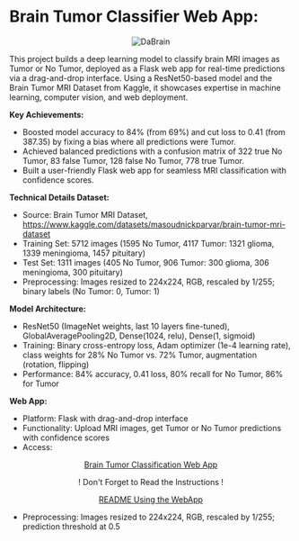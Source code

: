 **<H1>Brain Tumor Classifier Web App:</H1>**

<div align="center">
  
![DaBrain](https://github.com/user-attachments/assets/52c5e786-9fcd-4da7-a0bf-121ae4dcab15)

</div>


This project builds a deep learning model to classify brain MRI images as Tumor or No Tumor, deployed as a Flask web app for real-time predictions via a drag-and-drop interface. Using a ResNet50-based model and the Brain Tumor MRI Dataset from Kaggle, it showcases expertise in machine learning, computer vision, and web deployment.

**Key Achievements:**

+ Boosted model accuracy to 84% (from 69%) and cut loss to 0.41 (from 387.35) by fixing a bias where all predictions were Tumor.
+ Achieved balanced predictions with a confusion matrix of 322 true No Tumor, 83 false Tumor, 128 false No Tumor, 778 true Tumor.
+ Built a user-friendly Flask web app for seamless MRI classification with confidence scores.

**Technical Details Dataset:**

+ Source: Brain Tumor MRI Dataset, https://www.kaggle.com/datasets/masoudnickparvar/brain-tumor-mri-dataset
+ Training Set: 5712 images (1595 No Tumor, 4117 Tumor: 1321 glioma, 1339 meningioma, 1457 pituitary)
+ Test Set: 1311 images (405 No Tumor, 906 Tumor: 300 glioma, 306 meningioma, 300 pituitary)
+ Preprocessing: Images resized to 224x224, RGB, rescaled by 1/255; binary labels (No Tumor: 0, Tumor: 1)

**Model Architecture:**
+ ResNet50 (ImageNet weights, last 10 layers fine-tuned), GlobalAveragePooling2D, Dense(1024, relu), Dense(1, sigmoid)
+ Training: Binary cross-entropy loss, Adam optimizer (1e-4 learning rate), class weights for 28% No Tumor vs. 72% Tumor, augmentation (rotation, flipping)
+ Performance: 84% accuracy, 0.41 loss, 80% recall for No Tumor, 86% for Tumor

**Web App:**

+ Platform: Flask with drag-and-drop interface
+ Functionality: Upload MRI images, get Tumor or No Tumor predictions with confidence scores
+ Access:
<div align="center">
  
  [Brain Tumor Classification Web App](https://40ba98880c7b.ngrok-free.app/)

</div>

<div align="center">
  
   !  Don't Forget to Read the Instructions  !

</div>

<div align="center">
  
   [README Using the WebApp](https://github.com/Machine-Learning-Engineer-1776/Brain_Tumor_Classifier_For_Web_App/blob/main/README%20Using%20The%20WebApp.md)

</div>

 

+ Preprocessing: Images resized to 224x224, RGB, rescaled by 1/255; prediction threshold at 0.5
